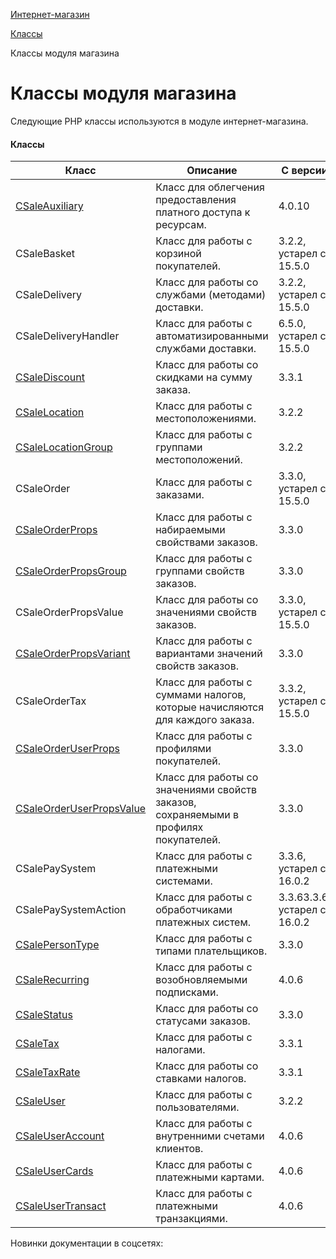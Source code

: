 [Интернет-магазин](/api_help/sale/index.php)

[Классы](/api_help/sale/classes/index.php)

Классы модуля магазина

Классы модуля магазина
======================

Следующие PHP классы используются в модуле интернет-магазина.

#### Классы

| Класс | Описание | С версии | Аналог в D7 |
| --- | --- | --- | --- |
| [CSaleAuxiliary](/api_help/sale/classes/csaleauxiliary/index.php) | Класс для облегчения предоставления платного доступа к ресурсам. | 4.0.10 |  |
| CSaleBasket | Класс для работы с корзиной покупателей. | 3.2.2, устарел с 15.5.0 | [Приёмы работы с методами интернет-магазина](https://dev.1c-bitrix.ru/api_d7/bitrix/sale/technique/index.php) |
| CSaleDelivery | Класс для работы со службами (методами) доставки. | 3.2.2, устарел с 15.5.0 | [\Bitrix\Sale\Delivery\Services\Manager](https://dev.1c-bitrix.ru/api_d7/bitrix/sale/classes/delivery/services/manager/index.php) |
| CSaleDeliveryHandler | Класс для работы с автоматизированными службами доставки. | 6.5.0, устарел с 15.5.0 | [\Bitrix\Sale\Delivery\Services\Manager](https://dev.1c-bitrix.ru/api_d7/bitrix/sale/classes/delivery/services/manager/index.php) |
| [CSaleDiscount](/api_help/sale/classes/csalediscount/index.php) | Класс для работы со скидками на сумму заказа. | 3.3.1 |  |
| [CSaleLocation](/api_help/sale/classes/csalelocation/index.php) | Класс для работы с местоположениями. | 3.2.2 |  |
| [CSaleLocationGroup](/api_help/sale/classes/csalelocationgroup/index.php) | Класс для работы с группами местоположений. | 3.2.2 |  |
| CSaleOrder | Класс для работы с заказами. | 3.3.0, устарел с 15.5.0 | [Приёмы работы с методами интернет-магазина](https://dev.1c-bitrix.ru/api_d7/bitrix/sale/technique/index.php) |
| [CSaleOrderProps](/api_help/sale/classes/csaleorderprops/index.php) | Класс для работы с набираемыми свойствами заказов. | 3.3.0 |  |
| [CSaleOrderPropsGroup](/api_help/sale/classes/csaleorderpropsgroup/index.php) | Класс для работы с группами свойств заказов. | 3.3.0 |  |
| CSaleOrderPropsValue | Класс для работы со значениями свойств заказов. | 3.3.0, устарел с 15.5.0 | [Приёмы работы с методами интернет-магазина](https://dev.1c-bitrix.ru/api_d7/bitrix/sale/technique/index.php) |
| [CSaleOrderPropsVariant](/api_help/sale/classes/csaleorderpropsvariant/index.php) | Класс для работы с вариантами значений свойств заказов. | 3.3.0 |  |
| CSaleOrderTax | Класс для работы с суммами налогов, которые начисляются для каждого заказа. | 3.3.2, устарел с 15.5.0 | [Приёмы работы с методами интернет-магазина](https://dev.1c-bitrix.ru/api_d7/bitrix/sale/technique/index.php) |
| [CSaleOrderUserProps](/api_help/sale/classes/csaleorderuserprops/index.php) | Класс для работы с профилями покупателей. | 3.3.0 |  |
| [CSaleOrderUserPropsValue](/api_help/sale/classes/csaleorderuserpropsvalue/index.php) | Класс для работы со значениями свойств заказов, сохраняемыми в профилях покупателей. | 3.3.0 |  |
| CSalePaySystem | Класс для работы с платежными системами. | 3.3.6, устарел с 16.0.2 | `\Bitrix\Sale\PaySystem\Manager` |
| CSalePaySystemAction | Класс для работы с обработчиками платежных систем. | 3.3.63.3.6, устарел с 16.0.2 | `\Bitrix\Sale\PaySystem\Manager` |
| [CSalePersonType](/api_help/sale/classes/csalepersontype/index.php) | Класс для работы с типами плательщиков. | 3.3.0 |  |
| [CSaleRecurring](/api_help/sale/classes/csalerecurring/index.php) | Класс для работы с возобновляемыми подписками. | 4.0.6 |  |
| [CSaleStatus](/api_help/sale/classes/csalestatus/index.php) | Класс для работы со статусами заказов. | 3.3.0 |  |
| [CSaleTax](/api_help/sale/classes/csaletax/index.php) | Класс для работы с налогами. | 3.3.1 |  |
| [CSaleTaxRate](/api_help/sale/classes/csaletaxrate/index.php) | Класс для работы со ставками налогов. | 3.3.1 |  |
| [CSaleUser](/api_help/sale/classes/csaleuser/index.php) | Класс для работы с пользователями. | 3.2.2 |  |
| [CSaleUserAccount](/api_help/sale/classes/csaleuseraccount/index.php) | Класс для работы с внутренними счетами клиентов. | 4.0.6 |  |
| [CSaleUserCards](/api_help/sale/classes/csaleusercards/index.php) | Класс для работы с платежными картами. | 4.0.6 |  |
| [CSaleUserTransact](/api_help/sale/classes/csaleusertransact/index.php) | Класс для работы с платежными транзакциями. | 4.0.6 |  |

Новинки документации в соцсетях: